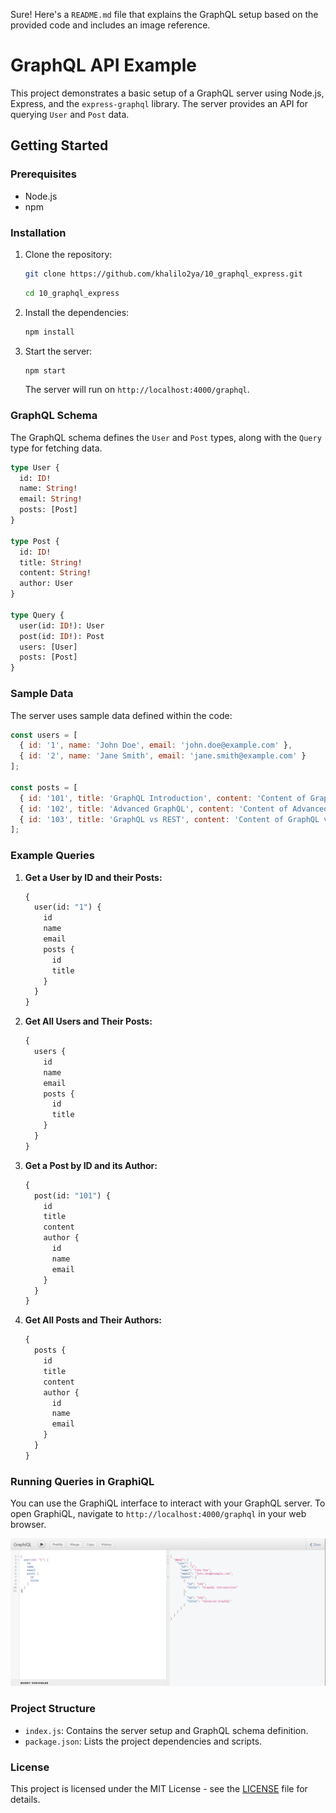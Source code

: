 Sure! Here's a `README.md` file that explains the GraphQL setup based on the provided code and includes an image reference.


# GraphQL API Example

This project demonstrates a basic setup of a GraphQL server using Node.js, Express, and the `express-graphql` library. The server provides an API for querying `User` and `Post` data.

## Getting Started

### Prerequisites

- Node.js
- npm

### Installation

1. Clone the repository:

   ```bash
   git clone https://github.com/khalilo2ya/10_graphql_express.git
   ```
   ```bash
   cd 10_graphql_express
   ```

2. Install the dependencies:

   ```bash
   npm install
   ```

3. Start the server:

   ```bash
   npm start
   ```

   The server will run on `http://localhost:4000/graphql`.

### GraphQL Schema

The GraphQL schema defines the `User` and `Post` types, along with the `Query` type for fetching data.

```graphql
type User {
  id: ID!
  name: String!
  email: String!
  posts: [Post]
}

type Post {
  id: ID!
  title: String!
  content: String!
  author: User
}

type Query {
  user(id: ID!): User
  post(id: ID!): Post
  users: [User]
  posts: [Post]
}
```

### Sample Data

The server uses sample data defined within the code:

```javascript
const users = [
  { id: '1', name: 'John Doe', email: 'john.doe@example.com' },
  { id: '2', name: 'Jane Smith', email: 'jane.smith@example.com' }
];

const posts = [
  { id: '101', title: 'GraphQL Introduction', content: 'Content of GraphQL Introduction', authorId: '1' },
  { id: '102', title: 'Advanced GraphQL', content: 'Content of Advanced GraphQL', authorId: '1' },
  { id: '103', title: 'GraphQL vs REST', content: 'Content of GraphQL vs REST', authorId: '2' }
];
```

### Example Queries

1. **Get a User by ID and their Posts:**

   ```graphql
   {
     user(id: "1") {
       id
       name
       email
       posts {
         id
         title
       }
     }
   }
   ```

2. **Get All Users and Their Posts:**

   ```graphql
   {
     users {
       id
       name
       email
       posts {
         id
         title
       }
     }
   }
   ```

3. **Get a Post by ID and its Author:**

   ```graphql
   {
     post(id: "101") {
       id
       title
       content
       author {
         id
         name
         email
       }
     }
   }
   ```

4. **Get All Posts and Their Authors:**

   ```graphql
   {
     posts {
       id
       title
       content
       author {
         id
         name
         email
       }
     }
   }
   ```

### Running Queries in GraphiQL

You can use the GraphiQL interface to interact with your GraphQL server. To open GraphiQL, navigate to `http://localhost:4000/graphql` in your web browser.

![GraphiQL Interface](captures/example.PNG)

### Project Structure

- `index.js`: Contains the server setup and GraphQL schema definition.
- `package.json`: Lists the project dependencies and scripts.

### License

This project is licensed under the MIT License - see the [LICENSE](LICENSE) file for details.
```
